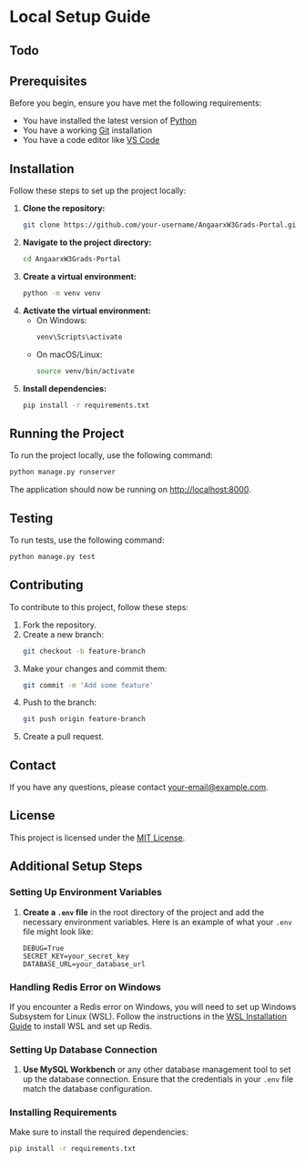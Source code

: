 # Local Setup Guide

## Todo
## Prerequisites

Before you begin, ensure you have met the following requirements:
- You have installed the latest version of [Python](https://www.python.org/)
- You have a working [Git](https://git-scm.com/) installation
- You have a code editor like [VS Code](https://code.visualstudio.com/)

## Installation

Follow these steps to set up the project locally:

1. **Clone the repository:**
    ```bash
    git clone https://github.com/your-username/AngaarxW3Grads-Portal.git
    ```
2. **Navigate to the project directory:**
    ```bash
    cd AngaarxW3Grads-Portal
    ```
3. **Create a virtual environment:**
    ```bash
    python -m venv venv
    ```
4. **Activate the virtual environment:**
    - On Windows:
        ```bash
        venv\Scripts\activate
        ```
    - On macOS/Linux:
        ```bash
        source venv/bin/activate
        ```
5. **Install dependencies:**
    ```bash
    pip install -r requirements.txt
    ```

## Running the Project

To run the project locally, use the following command:
```bash
python manage.py runserver
```
The application should now be running on [http://localhost:8000](http://localhost:8000).

## Testing

To run tests, use the following command:
```bash
python manage.py test
```

## Contributing

To contribute to this project, follow these steps:

1. Fork the repository.
2. Create a new branch:
    ```bash
    git checkout -b feature-branch
    ```
3. Make your changes and commit them:
    ```bash
    git commit -m 'Add some feature'
    ```
4. Push to the branch:
    ```bash
    git push origin feature-branch
    ```
5. Create a pull request.

## Contact

If you have any questions, please contact [your-email@example.com](mailto:your-email@example.com).

## License

This project is licensed under the [MIT License](LICENSE).

## Additional Setup Steps

### Setting Up Environment Variables

1. **Create a `.env` file** in the root directory of the project and add the necessary environment variables. Here is an example of what your `.env` file might look like:
    ```env
    DEBUG=True
    SECRET_KEY=your_secret_key
    DATABASE_URL=your_database_url
    ```

### Handling Redis Error on Windows

If you encounter a Redis error on Windows, you will need to set up Windows Subsystem for Linux (WSL). Follow the instructions in the [WSL Installation Guide](https://docs.microsoft.com/en-us/windows/wsl/install) to install WSL and set up Redis.

### Setting Up Database Connection

1. **Use MySQL Workbench** or any other database management tool to set up the database connection. Ensure that the credentials in your `.env` file match the database configuration.

### Installing Requirements

Make sure to install the required dependencies:
```bash
pip install -r requirements.txt
```

